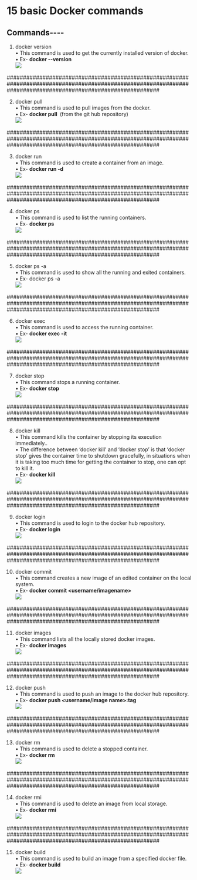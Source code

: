 # 15 basic Docker commands

## Commands----

1) docker version<br>
•	This command is used to get the currently installed version of docker.<br>
• Ex- <b>docker --version</b><br>
![](images/git_init.JPG)<br>

###############################################################################################################################################################

2) docker pull<br>
•	This command is used to pull images from the docker.<br>
• Ex- <b>docker pull <image name></b> (from the git hub repository)<br>
![](images/git_clone.JPG)<br>

###############################################################################################################################################################

3)	docker run<br>
•	This command is used to create a container from an image.<br>
•	Ex- <b>docker run -d <image name></b><br>
![](images/git_status.JPG)<br>

###############################################################################################################################################################

4) docker ps<br>
•	This command is used to list the running containers.<br>
•	Ex- <b>docker ps </b> <br>
![](images/git_add.JPG)<br>

###############################################################################################################################################################

5)	docker ps -a <br>
•	This command is used to show all the running and exited containers.<br>
•	Ex- docker ps -a <br>
![](images/git_branch2.JPG)<br>

###############################################################################################################################################################

6)	docker exec<br>
•	This command is used to access the running container.<br>
•	Ex- <b>docker exec -it <container id></b> <br>
![](images/git_checkout.JPG)<br>

###############################################################################################################################################################

7)	docker stop<br>
•	This command stops a running container.<br>
• Ex- <b>docker stop <container id></b><br>
![](images/git_pull.JPG)<br>

###############################################################################################################################################################

8)	docker kill<br>
•	This command kills the container by stopping its execution immediately.. <br>
•	The difference between ‘docker kill’ and ‘docker stop’ is that ‘docker stop’ gives the container time to shutdown gracefully, in situations when it is taking too       much time for getting the container to stop, one can opt to kill it. <br>
•	Ex- <b>docker kill <container id></b><br>
![](images/git_revert.JPG)<br>

###############################################################################################################################################################

9)	docker login<br>
•	This command is used to login to the docker hub repository.<br>
•	Ex- <b>docker login</b><br>
![](images/git_username.JPG)<br>

###############################################################################################################################################################

10)	docker commit<br>
•	This command creates a new image of an edited container on the local system.<br>
•	Ex- <b>docker commit <conatainer id> <username/imagename></b><br>
![](images/git_log.JPG)<br>

###############################################################################################################################################################

11)	docker images<br>
•	This command lists all the locally stored docker images. <br>
•	Ex- <b>docker images</b><br>
![](images/git_stash.JPG)<br>

###############################################################################################################################################################

12)	docker push<br>
•	This command is used to push an image to the docker hub repository.<br>
•	Ex- <b>docker push <username/image name>:tag </b><br>
![](images/git_push.JPG)<br>

###############################################################################################################################################################

13)	docker rm<br>
•	This command is used to delete a stopped container.<br>
•	Ex- <b>docker rm <container id></b><br>
![](images/git_fetch.JPG)<br>

###############################################################################################################################################################

14)	docker rmi<br>
•	This command is used to delete an image from local storage.<br>
•	Ex- <b>docker rmi <image-id></b> <br>
![](images/git_rebase.JPG)<br>

###############################################################################################################################################################

15)	docker build<br>
• This command is used to build an image from a specified docker file.<br>
• Ex- <b>docker build <path to docker file></b><br>
![](images/git_show.JPG)<br>
